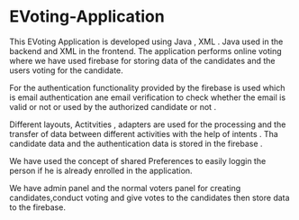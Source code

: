 # EVoting-Application

This EVoting Application is developed using Java , XML . Java used in the backend and XML in the frontend. The application performs online voting where we have used firebase for storing data of the candidates and the users voting for the candidate.

For the authentication functionality provided by the firebase is used which is email authentication ane email verification to check whether the email is valid or not or used by the authorized candidate or not .

Different layouts, Actitvities , adapters are used for the processing and the transfer of data between different activities with the help of intents .
Tha candidate data and the authentication data is stored in the firebase . 

We have used the concept of shared Preferences to easily loggin the person if he is already enrolled in the application.

We have admin panel and the normal voters panel for creating candidates,conduct voting and give votes to the candidates then store data to the firebase.
